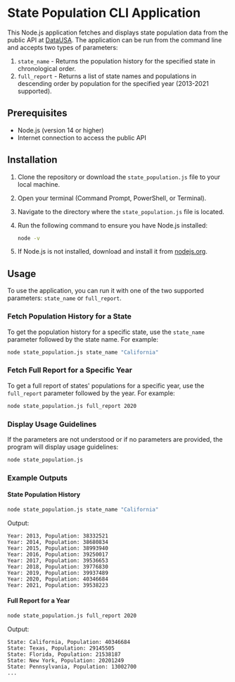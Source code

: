 # State Population CLI Application

This Node.js application fetches and displays state population data from the public API at [DataUSA](https://datausa.io/api/data?drilldowns=State&measures=Population). The application can be run from the command line and accepts two types of parameters:

1. `state_name` - Returns the population history for the specified state in chronological order.
2. `full_report` - Returns a list of state names and populations in descending order by population for the specified year (2013-2021 supported).

## Prerequisites

- Node.js (version 14 or higher)
- Internet connection to access the public API

## Installation

1. Clone the repository or download the `state_population.js` file to your local machine.

2. Open your terminal (Command Prompt, PowerShell, or Terminal).

3. Navigate to the directory where the `state_population.js` file is located.

4. Run the following command to ensure you have Node.js installed:
   ```bash
   node -v
   ```

5. If Node.js is not installed, download and install it from [nodejs.org](https://nodejs.org/).

## Usage

To use the application, you can run it with one of the two supported parameters: `state_name` or `full_report`.

### Fetch Population History for a State

To get the population history for a specific state, use the `state_name` parameter followed by the state name. For example:

```bash
node state_population.js state_name "California"
```

### Fetch Full Report for a Specific Year

To get a full report of states' populations for a specific year, use the `full_report` parameter followed by the year. For example:

```bash
node state_population.js full_report 2020
```

### Display Usage Guidelines

If the parameters are not understood or if no parameters are provided, the program will display usage guidelines:

```bash
node state_population.js
```

### Example Outputs

#### State Population History

```bash
node state_population.js state_name "California"
```
Output:
```
Year: 2013, Population: 38332521
Year: 2014, Population: 38680834
Year: 2015, Population: 38993940
Year: 2016, Population: 39250017
Year: 2017, Population: 39536653
Year: 2018, Population: 39776830
Year: 2019, Population: 39937489
Year: 2020, Population: 40346684
Year: 2021, Population: 39538223
```

#### Full Report for a Year

```bash
node state_population.js full_report 2020
```
Output:
```
State: California, Population: 40346684
State: Texas, Population: 29145505
State: Florida, Population: 21538187
State: New York, Population: 20201249
State: Pennsylvania, Population: 13002700
...
```
